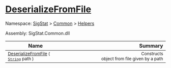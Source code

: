 # [DeserializeFromFile](./SerializationHelper-100664029.md)

Namespace: [SigStat]() > [Common](./../../README.md) > [Helpers](./../README.md)

Assembly: SigStat.Common.dll

| Name | Summary  |
| ------| -----------:|
| <sub>[DeserializeFromFile](./SerializationHelper-100664029.md) ( [`String`](https://docs.microsoft.com/en-us/dotnet/api/System.String) path )</sub> | <img width=225/><sub>Constructs object from file given by a path</sub>
